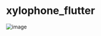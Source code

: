 # xylophone_flutter
![image](https://github.com/choijaegwon/choijaegwon.github.io/assets/68246962/691e9585-ed76-4dd1-9d26-ded601e54a07)  